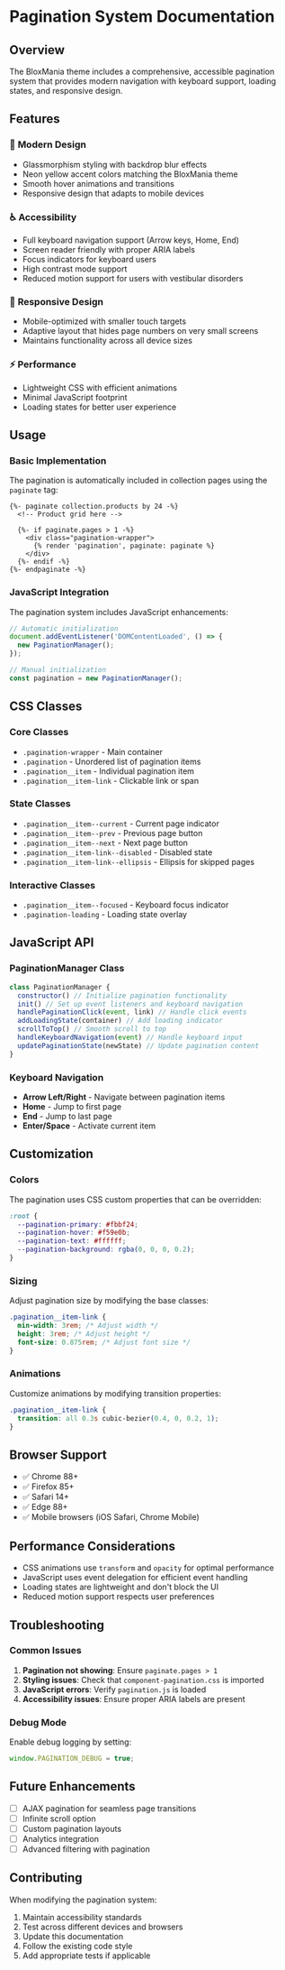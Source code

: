 # Pagination System Documentation

## Overview

The BloxMania theme includes a comprehensive, accessible pagination system that provides modern navigation with keyboard support, loading states, and responsive design.

## Features

### 🎨 **Modern Design**
- Glassmorphism styling with backdrop blur effects
- Neon yellow accent colors matching the BloxMania theme
- Smooth hover animations and transitions
- Responsive design that adapts to mobile devices

### ♿ **Accessibility**
- Full keyboard navigation support (Arrow keys, Home, End)
- Screen reader friendly with proper ARIA labels
- Focus indicators for keyboard users
- High contrast mode support
- Reduced motion support for users with vestibular disorders

### 📱 **Responsive Design**
- Mobile-optimized with smaller touch targets
- Adaptive layout that hides page numbers on very small screens
- Maintains functionality across all device sizes

### ⚡ **Performance**
- Lightweight CSS with efficient animations
- Minimal JavaScript footprint
- Loading states for better user experience

## Usage

### Basic Implementation

The pagination is automatically included in collection pages using the `paginate` tag:

```liquid
{%- paginate collection.products by 24 -%}
  <!-- Product grid here -->
  
  {%- if paginate.pages > 1 -%}
    <div class="pagination-wrapper">
      {% render 'pagination', paginate: paginate %}
    </div>
  {%- endif -%}
{%- endpaginate -%}
```

### JavaScript Integration

The pagination system includes JavaScript enhancements:

```javascript
// Automatic initialization
document.addEventListener('DOMContentLoaded', () => {
  new PaginationManager();
});

// Manual initialization
const pagination = new PaginationManager();
```

## CSS Classes

### Core Classes
- `.pagination-wrapper` - Main container
- `.pagination` - Unordered list of pagination items
- `.pagination__item` - Individual pagination item
- `.pagination__item-link` - Clickable link or span

### State Classes
- `.pagination__item--current` - Current page indicator
- `.pagination__item--prev` - Previous page button
- `.pagination__item--next` - Next page button
- `.pagination__item-link--disabled` - Disabled state
- `.pagination__item-link--ellipsis` - Ellipsis for skipped pages

### Interactive Classes
- `.pagination__item--focused` - Keyboard focus indicator
- `.pagination-loading` - Loading state overlay

## JavaScript API

### PaginationManager Class

```javascript
class PaginationManager {
  constructor() // Initialize pagination functionality
  init() // Set up event listeners and keyboard navigation
  handlePaginationClick(event, link) // Handle click events
  addLoadingState(container) // Add loading indicator
  scrollToTop() // Smooth scroll to top
  handleKeyboardNavigation(event) // Handle keyboard input
  updatePaginationState(newState) // Update pagination content
}
```

### Keyboard Navigation

- **Arrow Left/Right** - Navigate between pagination items
- **Home** - Jump to first page
- **End** - Jump to last page
- **Enter/Space** - Activate current item

## Customization

### Colors
The pagination uses CSS custom properties that can be overridden:

```css
:root {
  --pagination-primary: #fbbf24;
  --pagination-hover: #f59e0b;
  --pagination-text: #ffffff;
  --pagination-background: rgba(0, 0, 0, 0.2);
}
```

### Sizing
Adjust pagination size by modifying the base classes:

```css
.pagination__item-link {
  min-width: 3rem; /* Adjust width */
  height: 3rem; /* Adjust height */
  font-size: 0.875rem; /* Adjust font size */
}
```

### Animations
Customize animations by modifying transition properties:

```css
.pagination__item-link {
  transition: all 0.3s cubic-bezier(0.4, 0, 0.2, 1);
}
```

## Browser Support

- ✅ Chrome 88+
- ✅ Firefox 85+
- ✅ Safari 14+
- ✅ Edge 88+
- ✅ Mobile browsers (iOS Safari, Chrome Mobile)

## Performance Considerations

- CSS animations use `transform` and `opacity` for optimal performance
- JavaScript uses event delegation for efficient event handling
- Loading states are lightweight and don't block the UI
- Reduced motion support respects user preferences

## Troubleshooting

### Common Issues

1. **Pagination not showing**: Ensure `paginate.pages > 1`
2. **Styling issues**: Check that `component-pagination.css` is imported
3. **JavaScript errors**: Verify `pagination.js` is loaded
4. **Accessibility issues**: Ensure proper ARIA labels are present

### Debug Mode

Enable debug logging by setting:

```javascript
window.PAGINATION_DEBUG = true;
```

## Future Enhancements

- [ ] AJAX pagination for seamless page transitions
- [ ] Infinite scroll option
- [ ] Custom pagination layouts
- [ ] Analytics integration
- [ ] Advanced filtering with pagination

## Contributing

When modifying the pagination system:

1. Maintain accessibility standards
2. Test across different devices and browsers
3. Update this documentation
4. Follow the existing code style
5. Add appropriate tests if applicable 
